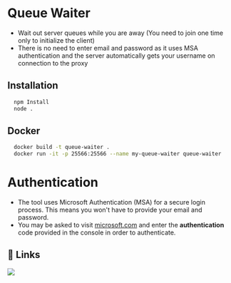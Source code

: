 # Queue Waiter

- Wait out server queues while you are away (You need to join one time only to initialize the client)
- There is no need to enter email and password as it uses MSA authentication and the server automatically gets your username on connection to the proxy

## Installation

```bash
  npm Install
  node .
```
## Docker
```bash
  docker build -t queue-waiter .
  docker run -it -p 25566:25566 --name my-queue-waiter queue-waiter
```

# Authentication

- The tool uses Microsoft Authentication (MSA) for a secure login process. This means you won't have to provide your email and password.
- You may be asked to visit [microsoft.com](https://microsoft.com/link) and enter the **authentication** code provided in the console in order to authenticate.

## 🔗 Links

[![](https://dcbadge.vercel.app/api/server/NysD9gyx7R)](https://discord.gg/NysD9gyx7R)
